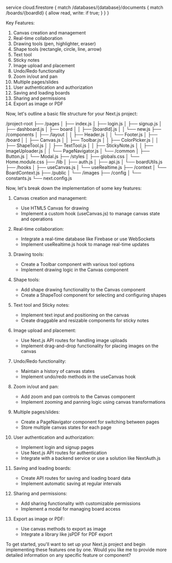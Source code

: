 service cloud.firestore {
  match /databases/{database}/documents {
    match /boards/{boardId} {
      allow read, write: if true;
    }
  }
}

Key Features:

1. Canvas creation and management
2. Real-time collaboration
3. Drawing tools (pen, highlighter, eraser)
4. Shape tools (rectangle, circle, line, arrow)
5. Text tool
6. Sticky notes
7. Image upload and placement
8. Undo/Redo functionality
9. Zoom in/out and pan
10. Multiple pages/slides
11. User authentication and authorization
12. Saving and loading boards
13. Sharing and permissions
14. Export as image or PDF

Now, let's outline a basic file structure for your Next.js project:

/project-root
├── /pages
│   ├── index.js
│   ├── login.js
│   ├── signup.js
│   ├── dashboard.js
│   ├── board
│   │   ├── [boardId].js
│   │   └── new.js
├── /components
│   ├── /layout
│   │   ├── Header.js
│   │   └── Footer.js
│   ├── /board
│   │   ├── Canvas.js
│   │   ├── Toolbar.js
│   │   ├── ColorPicker.js
│   │   ├── ShapeTool.js
│   │   ├── TextTool.js
│   │   ├── StickyNote.js
│   │   ├── ImageUploader.js
│   │   └── PageNavigator.js
│   └── /common
│       ├── Button.js
│       └── Modal.js
├── /styles
│   ├── globals.css
│   └── Home.module.css
├── /lib
│   ├── auth.js
│   ├── api.js
│   └── boardUtils.js
├── /hooks
│   ├── useCanvas.js
│   └── useRealtime.js
├── /context
│   └── BoardContext.js
├── /public
│   └── /images
├── /config
│   └── constants.js
└── next.config.js


Now, let's break down the implementation of some key features:

1. Canvas creation and management:
   - Use HTML5 Canvas for drawing
   - Implement a custom hook (useCanvas.js) to manage canvas state and operations

2. Real-time collaboration:
   - Integrate a real-time database like Firebase or use WebSockets
   - Implement useRealtime.js hook to manage real-time updates

3. Drawing tools:
   - Create a Toolbar component with various tool options
   - Implement drawing logic in the Canvas component

4. Shape tools:
   - Add shape drawing functionality to the Canvas component
   - Create a ShapeTool component for selecting and configuring shapes

5. Text tool and Sticky notes:
   - Implement text input and positioning on the canvas
   - Create draggable and resizable components for sticky notes

6. Image upload and placement:
   - Use Next.js API routes for handling image uploads
   - Implement drag-and-drop functionality for placing images on the canvas

7. Undo/Redo functionality:
   - Maintain a history of canvas states
   - Implement undo/redo methods in the useCanvas hook

8. Zoom in/out and pan:
   - Add zoom and pan controls to the Canvas component
   - Implement zooming and panning logic using canvas transformations

9. Multiple pages/slides:
   - Create a PageNavigator component for switching between pages
   - Store multiple canvas states for each page

10. User authentication and authorization:
    - Implement login and signup pages
    - Use Next.js API routes for authentication
    - Integrate with a backend service or use a solution like NextAuth.js

11. Saving and loading boards:
    - Create API routes for saving and loading board data
    - Implement automatic saving at regular intervals

12. Sharing and permissions:
    - Add sharing functionality with customizable permissions
    - Implement a modal for managing board access

13. Export as image or PDF:
    - Use canvas methods to export as image
    - Integrate a library like jsPDF for PDF export

To get started, you'll want to set up your Next.js project and begin implementing these features one by one. Would you like me to provide more detailed information on any specific feature or component?
